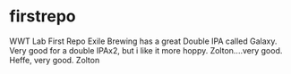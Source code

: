 # firstrepo
WWT Lab First Repo
Exile Brewing has a great Double IPA called Galaxy. Very good for a double IPAx2, but i like it more hoppy. 
Zolton....very good.
Heffe, very good.
Zolton
